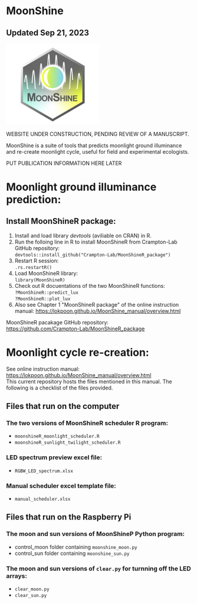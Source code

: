 # MoonShine
## Updated Sep 21, 2023
<img src="/others/moonshine_logo.png" width=50% height=50%>

WEBSITE UNDER CONSTRUCTION, PENDING REVIEW OF A MANUSCRIPT.

MoonShine is a suite of tools that predicts moonlight ground illuminance and re-create moonlight cycle, useful for field and experimental ecologists.

PUT PUBLICATION INFORMATION HERE LATER
# Moonlight ground illuminance prediction:
## Install MoonShineR package:
1. Install and load library _devtools_ (aviliable on CRAN) in R.
2. Run the folloing line in R to install MoonShineR from Crampton-Lab GitHub repository:  
`devtools::install_github("Crampton-Lab/MoonShineR_package")`
3. Restart R session:  
`.rs.restartR()`
4. Load MoonShineR library:  
`library(MoonShineR)`
5. Check out R docuentations of the two MoonShineR functions:  
`?MoonShineR::predict_lux`  
`?MoonShineR::plot_lux`
6. Also see Chapter 1 "MoonShineR package" of the online instruction manual:  https://lokpoon.github.io/MoonShine_manual/overview.html

MoonShineR pacakage GitHub repository:  
https://github.com/Crampton-Lab/MoonShineR_package
# Moonlight cycle re-creation:
See online instruction manual: https://lokpoon.github.io/MoonShine_manual/overview.html  
This current repository hosts the files mentioned in this manual. The following is a checklist of the files provided.
## Files that run on the computer
### The two versions of MoonShineR scheduler R program:
- `moonshineR_moonlight_scheduler.R`
- `moonshineR_sunlight_twilight_scheduler.R`
### LED spectrum preview excel file:
- `RGBW_LED_spectrum.xlsx`
### Manual scheduler excel template file:
- `manual_scheduler.xlsx`
## Files that run on the Raspberry Pi
### The moon and sun versions of MoonShineP Python program:
- control_moon folder containing `moonshine_moon.py`
- control_sun folder containing `moonshine_sun.py`
### The moon and sun versions of `clear.py` for turnning off the LED arrays:
- `clear_moon.py`
- `clear_sun.py`

